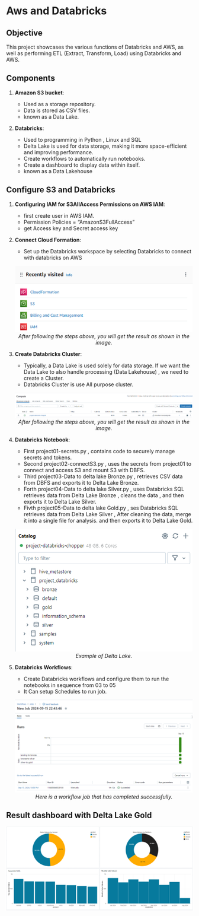 # Aws and Databricks

## Objective
This project showcases the various functions of Databricks and AWS, as well as performing ETL (Extract, Transform, Load) using Databricks and AWS.

## Components
1. **Amazon S3 bucket**:
   - Used as a storage repository.
   - Data is stored as CSV files.
   - known as a Data Lake.

2. **Databricks**:
   - Used to programming in Python , Linux and SQL
   - Delta Lake is used for data storage, making it more space-efficient and improving performance.
   - Create workflows to automatically run notebooks.
   - Create a dashboard to display data within itself.
   - known as a Data Lakehouse

## Configure S3 and Databricks
1. **Configuring IAM for S3AllAccess Permissions on AWS IAM**:
   - first create user in AWS IAM.
   - Permission Policies = “AmazonS3FullAccess”
   - get Access key and Secret access key

2. **Connect Cloud Formation**:
   - Set up the Databricks workspace by selecting Databricks to connect with databricks on AWS
   <p align="center">
       <img src="image/consoleS3_.png" alt="Configure">
       <br>
       <i>After following the steps above, you will get the result as shown in the image.</i>
   </p>

3. **Create Databricks Cluster**:
    - Typically, a Data Lake is used solely for data storage. If we want the Data Lake to also handle processing (Data Lakehouse)
    , we need to create a Cluster.
    - Databricks Cluster is use All purpose cluster.
   <p align="center">
       <img src="image/Compute.png" alt="Configure">
       <br>
       <i>After following the steps above, you will get the result as shown in the image.</i>
   </p>

4. **Databricks Notebook**:
    - First project01-secrets.py , contains code to securely manage secrets and tokens.
    - Second project02-connectS3.py , uses the secrets from project01 to connect and access S3 and mount S3 with DBFS.
    - Third project03-Data to delta lake Bronze.py , retrieves CSV data from DBFS and exports it to Delta Lake Bronze.
    - Forth project04-Data to delta lake Silver.py , uses Databricks SQL retrieves data from Delta Lake Bronze ,
    cleans the data , and then exports it to Delta Lake Silver.
    - Fivth project05-Data to delta lake Gold.py , ses Databricks SQL retrieves data from Delta Lake Silver ,
    After cleaning the data, merge it into a single file for analysis. and then exports it to Delta Lake Gold.
   
   <p align="center">
       <img src="image/catalog.png" alt="Configure">
       <br>
       <i>Example of Delta Lake.</i>
   </p>
 
5. **Databricks Workflows**:
    - Create Databricks workflows and configure them to run the notebooks in sequence from 03 to 05
    - It Can setup Schedules to run job.
   <p align="center">
       <img src="image/workflows.png" alt="Configure">
       <br>
       <i>Here is a workflow job that has completed successfully.</i>
   </p>

## Result dashboard with Delta Lake Gold
![Dash Board](image/dashboard_gold.png)